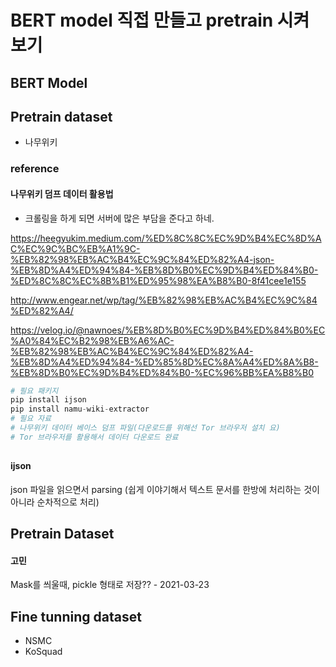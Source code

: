 # BERT model 직접 만들고 pretrain 시켜보기

## BERT Model

## Pretrain dataset

- 나무위키

### reference

#### 나무위키 덤프 데이터 활용법

- 크롤링을 하게 되면 서버에 많은 부담을 준다고 하네.

https://heegyukim.medium.com/%ED%8C%8C%EC%9D%B4%EC%8D%AC%EC%9C%BC%EB%A1%9C-%EB%82%98%EB%AC%B4%EC%9C%84%ED%82%A4-json-%EB%8D%A4%ED%94%84-%EB%8D%B0%EC%9D%B4%ED%84%B0-%ED%8C%8C%EC%8B%B1%ED%95%98%EA%B8%B0-8f41cee1e155

http://www.engear.net/wp/tag/%EB%82%98%EB%AC%B4%EC%9C%84%ED%82%A4/

https://velog.io/@nawnoes/%EB%8D%B0%EC%9D%B4%ED%84%B0%EC%A0%84%EC%B2%98%EB%A6%AC-%EB%82%98%EB%AC%B4%EC%9C%84%ED%82%A4-%EB%8D%A4%ED%94%84-%ED%85%8D%EC%8A%A4%ED%8A%B8-%EB%8D%B0%EC%9D%B4%ED%84%B0-%EC%96%BB%EA%B8%B0



```python
# 필요 패키지
pip install ijson
pip install namu-wiki-extractor
# 필요 자료
# 나무위키 데이터 베이스 덤프 파일(다운로드를 위해선 Tor 브라우저 설치 요)
# Tor 브라우저를 활용해서 데이터 다운로드 완료
```

## 

#### ijson

json 파일을 읽으면서 parsing (쉽게 이야기해서 텍스트 문서를 한방에 처리하는 것이 아니라 순차적으로 처리)

## Pretrain Dataset

#### 고민

Mask를 씌울때, pickle 형태로 저장?? - 2021-03-23





## Fine tunning dataset

- NSMC
- KoSquad